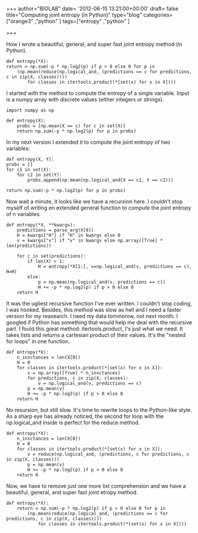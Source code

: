 +++
author="BIOLAB"
date= '2012-06-15 13:21:00+00:00'
draft= false
title="Computing joint entropy (in Python)"
type="blog"
categories=["orange3" ,"python" ]
tags=["entropy" ,"python" ]

+++

How I wrote a beautiful, general, and super fast joint entropy method (in Python).

    
    def entropy(*X):
    return = np.sum(-p * np.log2(p) if p > 0 else 0 for p in
        (np.mean(reduce(np.logical_and, (predictions == c for predictions, c in zip(X, classes))))
            for classes in itertools.product(*[set(x) for x in X])))





I started with the method to compute the entropy of a single variable. Input is a numpy array with discrete values (either integers or strings).




    
    import numpy as np

    def entropy(X):
        probs = [np.mean(X == c) for c in set(X)]
        return np.sum(-p * np.log2(p) for p in probs)

In my next version I extended it to compute the joint entropy of two variables:

    
    def entropy(X, Y):
    probs = []
    for c1 in set(X):
        for c2 in set(Y):
            probs.append(np.mean(np.logical_and(X == c1, Y == c2)))

    return np.sum(-p * np.log2(p) for p in probs)


Now wait a minute, it looks like we have a recursion here. I couldn't stop myself of writing en extended general function to compute the joint entropy of n variables.
  
    def entropy(*X, **kwargs):
        predictions = parse_arg(X[0])
        H = kwargs["H"] if "H" in kwargs else 0
        v = kwargs["v"] if "v" in kwargs else np.array([True] * len(predictions))

        for c in set(predictions):
            if len(X) > 1:
                H = entropy(*X[1:], v=np.logical_and(v, predictions == c), H=H)
            else:
                p = np.mean(np.logical_and(v, predictions == c))
                H += -p * np.log2(p) if p > 0 else 0
        return H


It was the ugliest recursive function I've ever written. I couldn't stop coding, I was hooked. Besides, this method was slow as hell and I need a faster version for my reasearch. I need my data tommorow, not next month. I googled if Python has something that would help me deal with the recursive part. I fould this great method: itertools.product, I's just what we need. It takes lists and returns a cartesian product of their values. It's the "nested for loops" in one function.

   
    def entropy(*X):
        n_insctances = len(X[0])
        H = 0
        for classes in itertools.product(*[set(x) for x in X]):
            v = np.array([True] * n_insctances)
            for predictions, c in zip(X, classes):
                v = np.logical_and(v, predictions == c)
            p = np.mean(v)
            H += -p * np.log2(p) if p > 0 else 0
        return H

No resursion, but still slow. It's time to rewrite loops to the Python-like style. As a sharp eye has already noticed, the second for loop with the np.logical_and inside is perfect for the reduce method.
    
    def entropy(*X):
        n_insctances = len(X[0])
        H = 0
        for classes in itertools.product(*[set(x) for x in X]):
            v = reduce(np.logical_and, (predictions, c for predictions, c in zip(X, classes)))
            p = np.mean(v)
            H += -p * np.log2(p) if p > 0 else 0
        return H

Now, we have to remove just one more list comprehension and we have a beautiful, general, and super fast joint etropy method.

   
    def entropy(*X):
        return = np.sum(-p * np.log2(p) if p > 0 else 0 for p in
            (np.mean(reduce(np.logical_and, (predictions == c for predictions, c in zip(X, classes))))
                for classes in itertools.product(*[set(x) for x in X])))
